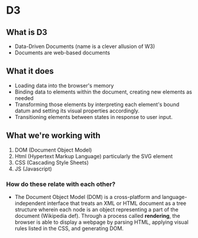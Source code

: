 # D3

## What is D3

* Data-Driven Documents \(name is a clever allusion of W3\)
* Documents are web-based documents 

## What it does

* Loading data into the browser's memory
* Binding data to elements within the document, creating new elements as needed
* Transforming those elements by interpreting each element's bound datum and setting its visual properties accordingly.
* Transitioning elements between states in response to user input.


## What we're working with

1. DOM \(Document Object Model\)
2. Html \(Hypertext Markup Language\) particularly the SVG element
3. CSS \(Cascading Style Sheets\)
4. JS \(Javascript\)

### How do these relate with each other?

* The Document Object Model \(DOM\) is a cross-platform and language-independent interface that treats an XML or HTML document as a tree structure wherein each node is an object representing a part of the document \(Wikipedia def\). Through a process called **rendering**, the browser is able to display a webpage by parsing HTML, applying visual rules listed in the CSS, and generating DOM.